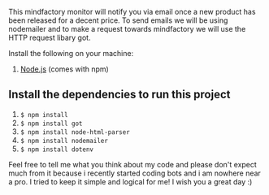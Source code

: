 This mindfactory monitor will notify you via email once a new product has been released for a decent price. To send emails we will be using nodemailer and to make a request towards mindfactory we will use the HTTP request libary got.

Install the following on your machine:

1. [Node.js](https://nodejs.org/en/download/) (comes with npm)

## Install the dependencies to run this project

1. `$ npm install`
2. `$ npm install got`
3. `$ npm install node-html-parser`
4. `$ npm install nodemailer`
5. `$ npm install dotenv`

Feel free to tell me what you think about my code and please don't expect much from it because i recently started coding bots and i am nowhere near a pro. I tried to keep it simple and logical for me! I wish you a great day :)
